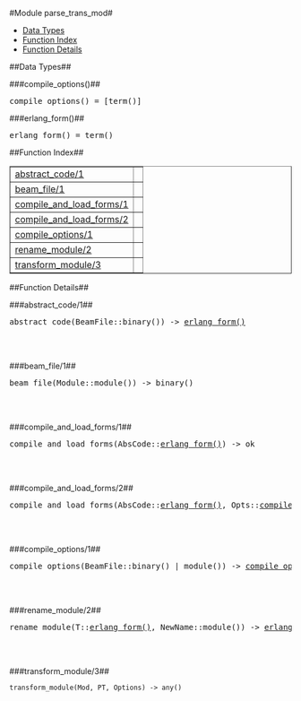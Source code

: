 

#Module parse_trans_mod#
* [Data Types](#types)
* [Function Index](#index)
* [Function Details](#functions)



<a name="types"></a>

##Data Types##




###<a name="type-compile_options">compile_options()</a>##



<pre>compile_options() = [term()]</pre>



###<a name="type-erlang_form">erlang_form()</a>##



<pre>erlang_form() = term()</pre>
<a name="index"></a>

##Function Index##


<table width="100%" border="1" cellspacing="0" cellpadding="2" summary="function index"><tr><td valign="top"><a href="#abstract_code-1">abstract_code/1</a></td><td></td></tr><tr><td valign="top"><a href="#beam_file-1">beam_file/1</a></td><td></td></tr><tr><td valign="top"><a href="#compile_and_load_forms-1">compile_and_load_forms/1</a></td><td></td></tr><tr><td valign="top"><a href="#compile_and_load_forms-2">compile_and_load_forms/2</a></td><td></td></tr><tr><td valign="top"><a href="#compile_options-1">compile_options/1</a></td><td></td></tr><tr><td valign="top"><a href="#rename_module-2">rename_module/2</a></td><td></td></tr><tr><td valign="top"><a href="#transform_module-3">transform_module/3</a></td><td></td></tr></table>


<a name="functions"></a>

##Function Details##

<a name="abstract_code-1"></a>

###abstract_code/1##


<pre>abstract_code(BeamFile::binary()) -> <a href="#type-erlang_form">erlang_form()</a></pre>
<br></br>


<a name="beam_file-1"></a>

###beam_file/1##


<pre>beam_file(Module::module()) -&gt; binary()</pre>
<br></br>


<a name="compile_and_load_forms-1"></a>

###compile_and_load_forms/1##


<pre>compile_and_load_forms(AbsCode::<a href="#type-erlang_form">erlang_form()</a>) -> ok</pre>
<br></br>


<a name="compile_and_load_forms-2"></a>

###compile_and_load_forms/2##


<pre>compile_and_load_forms(AbsCode::<a href="#type-erlang_form">erlang_form()</a>, Opts::<a href="#type-compile_options">compile_options()</a>) -> ok</pre>
<br></br>


<a name="compile_options-1"></a>

###compile_options/1##


<pre>compile_options(BeamFile::binary() | module()) -> <a href="#type-compile_options">compile_options()</a></pre>
<br></br>


<a name="rename_module-2"></a>

###rename_module/2##


<pre>rename_module(T::<a href="#type-erlang_form">erlang_form()</a>, NewName::module()) -> <a href="#type-erlang_form">erlang_form()</a></pre>
<br></br>


<a name="transform_module-3"></a>

###transform_module/3##


`transform_module(Mod, PT, Options) -> any()`

